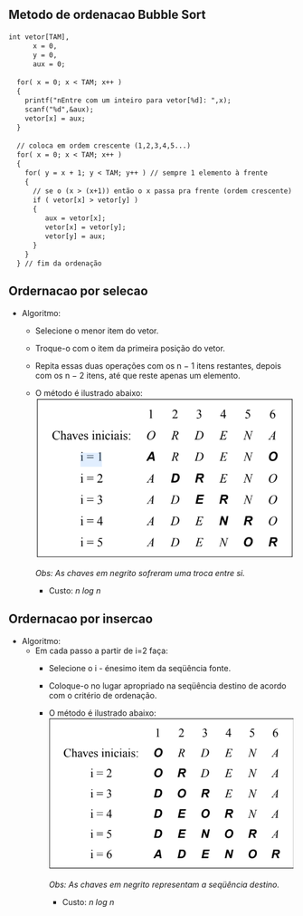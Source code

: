 ## Metodo de ordenacao Bubble Sort
```
int vetor[TAM],
      x = 0,
      y = 0,
      aux = 0;      
  
  for( x = 0; x < TAM; x++ ) 
  {
    printf("nEntre com um inteiro para vetor[%d]: ",x);
    scanf("%d",&aux);
    vetor[x] = aux;
  }
  
  // coloca em ordem crescente (1,2,3,4,5...)  
  for( x = 0; x < TAM; x++ )
  {
    for( y = x + 1; y < TAM; y++ ) // sempre 1 elemento à frente
    {
      // se o (x > (x+1)) então o x passa pra frente (ordem crescente)
      if ( vetor[x] > vetor[y] )
      {
         aux = vetor[x];
         vetor[x] = vetor[y];
         vetor[y] = aux;
      }
    }
  } // fim da ordenação
  ```
  
## Ordernacao por selecao 
  * Algoritmo:
    * Selecione o menor item do vetor.
    * Troque-o com o item da primeira posição do vetor.
    * Repita essas duas operações com os n − 1 itens restantes, depois com os n − 2 itens, até que reste apenas um elemento.
    * O método é ilustrado abaixo:
    ![Ordenacao por selecao](https://github.com/sShayron/estrutura-dados/blob/master/ordenacao/ordselecao.png)
      
      *Obs: As chaves em negrito sofreram uma troca entre si.*
      * Custo: *n log n*
      
## Ordernacao por insercao
   * Algoritmo:
      * Em cada passo a partir de i=2 faça:
        * Selecione o i - énesimo item da seqüência fonte.
        * Coloque-o no lugar apropriado na seqüência destino de acordo com o critério de ordenação.
         * O método é ilustrado abaixo:
          ![Ordenacao por selecao](https://github.com/sShayron/estrutura-dados/blob/master/ordenacao/ordinserc.png)

            *Obs: As chaves em negrito representam a seqüência destino.*
            * Custo: *n log n*

